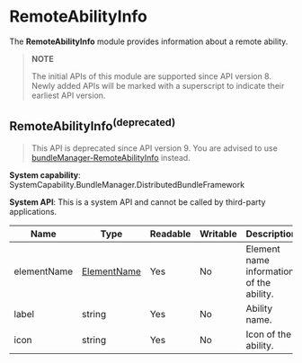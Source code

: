 # RemoteAbilityInfo

The **RemoteAbilityInfo** module provides information about a remote ability.

> **NOTE**
>
> The initial APIs of this module are supported since API version 8. Newly added APIs will be marked with a superscript to indicate their earliest API version.

## RemoteAbilityInfo<sup>(deprecated)<sup>

> This API is deprecated since API version 9. You are advised to use [bundleManager-RemoteAbilityInfo](js-apis-bundleManager-remoteAbilityInfo.md) instead.

**System capability**: SystemCapability.BundleManager.DistributedBundleFramework

**System API**: This is a system API and cannot be called by third-party applications.

| Name       | Type                                        | Readable| Writable| Description                   |
| ----------- | -------------------------------------------- | ---- | ---- | ----------------------- |
| elementName | [ElementName](js-apis-bundle-ElementName.md) | Yes  | No  | Element name information of the ability.      |
| label       | string                                       | Yes  | No  | Ability name.  |
| icon        | string                                       | Yes  | No  | Icon of the ability.|


